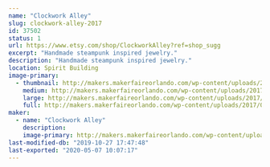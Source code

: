 ```yaml
---
name: "Clockwork Alley"
slug: clockwork-alley-2017
id: 37502
status: 1
url: https://www.etsy.com/shop/ClockworkAlley?ref=shop_sugg
excerpt: "Handmade steampunk inspired jewelry."
description: "Handmade steampunk inspired jewelry."
location: Spirit Building
image-primary:
  - thumbnail: http://makers.makerfaireorlando.com/wp-content/uploads/2017/08/DSC07522-150x150.jpg
    medium: http://makers.makerfaireorlando.com/wp-content/uploads/2017/08/DSC07522-300x225.jpg
    large: http://makers.makerfaireorlando.com/wp-content/uploads/2017/08/DSC07522-1024x768.jpg
    full: http://makers.makerfaireorlando.com/wp-content/uploads/2017/08/DSC07522.jpg
maker:
  - name: "Clockwork Alley"
    description:
    image-primary: http://makers.makerfaireorlando.com/wp-content/uploads/2017/08/logo.jpg
last-modified-db: "2019-10-27 17:47:48"
last-exported: "2020-05-07 10:07:17"
---
```

